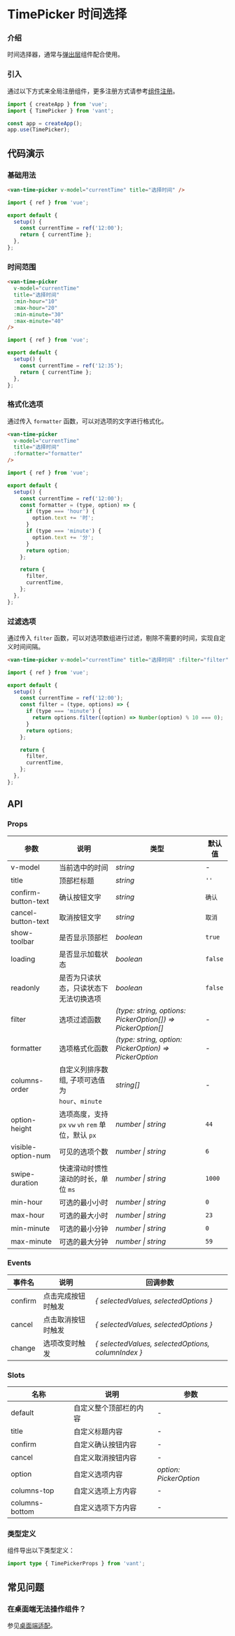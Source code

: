 # TimePicker 时间选择

### 介绍

时间选择器，通常与[弹出层](#/zh-CN/popup)组件配合使用。

### 引入

通过以下方式来全局注册组件，更多注册方式请参考[组件注册](#/zh-CN/advanced-usage#zu-jian-zhu-ce)。

```js
import { createApp } from 'vue';
import { TimePicker } from 'vant';

const app = createApp();
app.use(TimePicker);
```

## 代码演示

### 基础用法

```html
<van-time-picker v-model="currentTime" title="选择时间" />
```

```js
import { ref } from 'vue';

export default {
  setup() {
    const currentTime = ref('12:00');
    return { currentTime };
  },
};
```

### 时间范围

```html
<van-time-picker
  v-model="currentTime"
  title="选择时间"
  :min-hour="10"
  :max-hour="20"
  :min-minute="30"
  :max-minute="40"
/>
```

```js
import { ref } from 'vue';

export default {
  setup() {
    const currentTime = ref('12:35');
    return { currentTime };
  },
};
```

### 格式化选项

通过传入 `formatter` 函数，可以对选项的文字进行格式化。

```html
<van-time-picker
  v-model="currentTime"
  title="选择时间"
  :formatter="formatter"
/>
```

```js
import { ref } from 'vue';

export default {
  setup() {
    const currentTime = ref('12:00');
    const formatter = (type, option) => {
      if (type === 'hour') {
        option.text += '时';
      }
      if (type === 'minute') {
        option.text += '分';
      }
      return option;
    };

    return {
      filter,
      currentTime,
    };
  },
};
```

### 过滤选项

通过传入 `filter` 函数，可以对选项数组进行过滤，剔除不需要的时间，实现自定义时间间隔。

```html
<van-time-picker v-model="currentTime" title="选择时间" :filter="filter" />
```

```js
import { ref } from 'vue';

export default {
  setup() {
    const currentTime = ref('12:00');
    const filter = (type, options) => {
      if (type === 'minute') {
        return options.filter((option) => Number(option) % 10 === 0);
      }
      return options;
    };

    return {
      filter,
      currentTime,
    };
  },
};
```

## API

### Props

| 参数 | 说明 | 类型 | 默认值 |
| --- | --- | --- | --- |
| v-model | 当前选中的时间 | _string_ | - |
| title | 顶部栏标题 | _string_ | `''` |
| confirm-button-text | 确认按钮文字 | _string_ | `确认` |
| cancel-button-text | 取消按钮文字 | _string_ | `取消` |
| show-toolbar | 是否显示顶部栏 | _boolean_ | `true` |
| loading | 是否显示加载状态 | _boolean_ | `false` |
| readonly | 是否为只读状态，只读状态下无法切换选项 | _boolean_ | `false` |
| filter | 选项过滤函数 | _(type: string, options: PickerOption[]) => PickerOption[]_ | - |
| formatter | 选项格式化函数 | _(type: string, option: PickerOption) => PickerOption_ | - |
| columns-order | 自定义列排序数组, 子项可选值为<br> `hour`、`minute` | _string[]_ | - |
| option-height | 选项高度，支持 `px` `vw` `vh` `rem` 单位，默认 `px` | _number \| string_ | `44` |
| visible-option-num | 可见的选项个数 | _number \| string_ | `6` |
| swipe-duration | 快速滑动时惯性滚动的时长，单位 `ms` | _number \| string_ | `1000` |
| min-hour | 可选的最小小时 | _number \| string_ | `0` |
| max-hour | 可选的最大小时 | _number \| string_ | `23` |
| min-minute | 可选的最小分钟 | _number \| string_ | `0` |
| max-minute | 可选的最大分钟 | _number \| string_ | `59` |

### Events

| 事件名 | 说明 | 回调参数 |
| --- | --- | --- |
| confirm | 点击完成按钮时触发 | _{ selectedValues, selectedOptions }_ |
| cancel | 点击取消按钮时触发 | _{ selectedValues, selectedOptions }_ |
| change | 选项改变时触发 | _{ selectedValues, selectedOptions, columnIndex }_ |

### Slots

| 名称           | 说明                   | 参数                   |
| -------------- | ---------------------- | ---------------------- |
| default        | 自定义整个顶部栏的内容 | -                      |
| title          | 自定义标题内容         | -                      |
| confirm        | 自定义确认按钮内容     | -                      |
| cancel         | 自定义取消按钮内容     | -                      |
| option         | 自定义选项内容         | _option: PickerOption_ |
| columns-top    | 自定义选项上方内容     | -                      |
| columns-bottom | 自定义选项下方内容     | -                      |

### 类型定义

组件导出以下类型定义：

```ts
import type { TimePickerProps } from 'vant';
```

## 常见问题

### 在桌面端无法操作组件？

参见[桌面端适配](#/zh-CN/advanced-usage#zhuo-mian-duan-gua-pei)。
